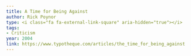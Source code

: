 ```yaml
---
title: A Time for Being Against
author: Rick Poynor
type: <i class="fa fa-external-link-square" aria-hidden="true"></i>
tags:
- Criticism
year: 2004
link: https://www.typotheque.com/articles/the_time_for_being_against
---
```

